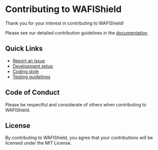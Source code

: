 # Contributing to WAFIShield

Thank you for your interest in contributing to WAFIShield!

Please see our detailed contribution guidelines in the [documentation](https://duestack.github.io/wafishield/contributing).

## Quick Links

- [Report an issue](https://github.com/duestack/wafishield/issues)
- [Development setup](https://duestack.github.io/wafishield/contributing#development-setup)
- [Coding style](https://duestack.github.io/wafishield/contributing#coding-style)
- [Testing guidelines](https://duestack.github.io/wafishield/contributing#testing)

## Code of Conduct

Please be respectful and considerate of others when contributing to WAFIShield.

## License

By contributing to WAFIShield, you agree that your contributions will be licensed under the MIT License.
